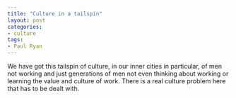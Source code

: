 ```yaml
---
title: "Culture in a tailspin"
layout: post
categories:
- culture
tags:
- Paul Ryan
---
```


We have got this tailspin of culture, in our inner cities in particular, of men not working and just generations of men not even thinking about working or learning the value and culture of work. There is a real culture problem here that has to be dealt with.